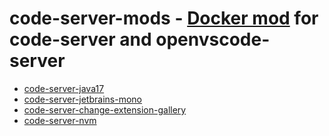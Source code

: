 # code-server-mods - [Docker mod](https://github.com/linuxserver/docker-mods) for code-server and openvscode-server

- [code-server-java17](https://github.com/ilcm96/code-server-mods/tree/code-server-java17)
- [code-server-jetbrains-mono](https://github.com/ilcm96/code-server-mods/tree/code-server-jetbrains-mono)
- [code-server-change-extension-gallery](https://github.com/ilcm96/code-server-mods/tree/code-server-change-extension-gallery)
- [code-server-nvm](https://github.com/ilcm96/code-server-mods/tree/code-server-nvm)
